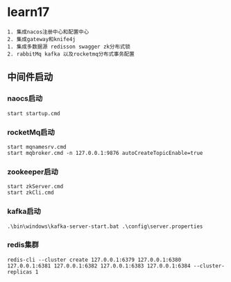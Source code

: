 # learn17

```
1. 集成nacos注册中心和配置中心
2. 集成gateway和knife4j
1. 集成多数据源 redisson swagger zk分布式锁
2. rabbitMq kafka 以及rocketmq分布式事务配置
```



## 中间件启动

### naocs启动 

````
start startup.cmd
````

### rocketMq启动 

````
start mqnamesrv.cmd
start mqbroker.cmd -n 127.0.0.1:9876 autoCreateTopicEnable=true
````
### zookeeper启动

```
start zkServer.cmd
start zkCli.cmd
```

### kafka启动

````
.\bin\windows\kafka-server-start.bat .\config\server.properties
````

### redis集群
````
redis-cli --cluster create 127.0.0.1:6379 127.0.0.1:6380 127.0.0.1:6381 127.0.0.1:6382 127.0.0.1:6383 127.0.0.1:6384 --cluster-replicas 1
````